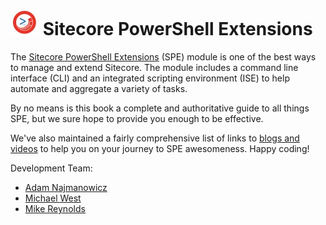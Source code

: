 ![logo](images/logos/logo-45x45.jpg) Sitecore PowerShell Extensions
=======

The [Sitecore PowerShell Extensions][1] (SPE) module is one of the best ways to manage and extend Sitecore. The module includes a command line interface (CLI) and an integrated scripting environment (ISE) to help automate and aggregate a variety of tasks.

By no means is this book a complete and authoritative guide to all things SPE, but we sure hope to provide you enough to be effective.

We've also maintained a fairly comprehensive list of links to [blogs and videos](http://blog.najmanowicz.com/sitecore-powershell-console/) to help you on your journey to SPE awesomeness. Happy coding!

Development Team:

* [Adam Najmanowicz](http://blog.najmanowicz.com/)
* [Michael West](http://michaellwest.blogspot.com/)
* [Mike Reynolds](http://sitecorejunkie.com/)


[1]: https://marketplace.sitecore.net/Modules/Sitecore_PowerShell_console.aspx
[2]:
[3]:
[4]:
[5]: